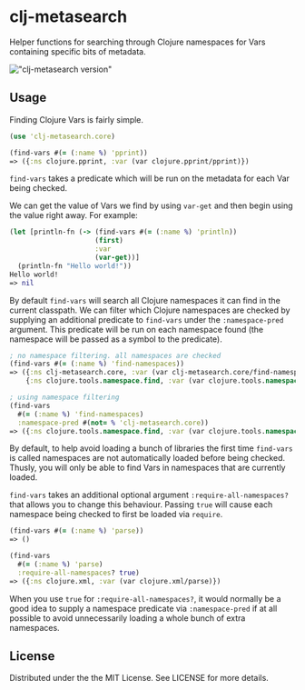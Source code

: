 # clj-metasearch

Helper functions for searching through Clojure namespaces for Vars containing specific bits of metadata.

!["clj-metasearch version"](https://clojars.org/clj-metasearch/latest-version.svg)

## Usage

Finding Clojure Vars is fairly simple.

```clojure
(use 'clj-metasearch.core)

(find-vars #(= (:name %) 'pprint))
=> ({:ns clojure.pprint, :var (var clojure.pprint/pprint)})
```

`find-vars` takes a predicate which will be run on the metadata for each Var being checked.

We can get the value of Vars we find by using `var-get` and then begin using the value right away. For example:

```clojure
(let [println-fn (-> (find-vars #(= (:name %) 'println))
                     (first)
                     :var
                     (var-get))]
  (println-fn "Hello world!"))
Hello world!
=> nil
```

By default `find-vars` will search all Clojure namespaces it can find in the current classpath. We can filter
which Clojure namespaces are checked by supplying an additional predicate to `find-vars` under the
`:namespace-pred` argument. This predicate will be run on each namespace found (the namespace will be passed
as a symbol to the predicate).

```clojure
; no namespace filtering. all namespaces are checked
(find-vars #(= (:name %) 'find-namespaces))
=> ({:ns clj-metasearch.core, :var (var clj-metasearch.core/find-namespaces)}
    {:ns clojure.tools.namespace.find, :var (var clojure.tools.namespace.find/find-namespaces)})

; using namespace filtering
(find-vars
  #(= (:name %) 'find-namespaces)
  :namespace-pred #(not= % 'clj-metasearch.core))
=> ({:ns clojure.tools.namespace.find, :var (var clojure.tools.namespace.find/find-namespaces)})
```

By default, to help avoid loading a bunch of libraries the first time `find-vars` is called namespaces are not
automatically loaded before being checked. Thusly, you will only be able to find Vars in namespaces that are
currently loaded.

`find-vars` takes an additional optional argument `:require-all-namespaces?` that allows you to change this
behaviour. Passing `true` will cause each namespace being checked to first be loaded via `require`.

```clojure
(find-vars #(= (:name %) 'parse))
=> ()

(find-vars
  #(= (:name %) 'parse)
  :require-all-namespaces? true)
=> ({:ns clojure.xml, :var (var clojure.xml/parse)})
```

When you use `true` for `:require-all-namespaces?`, it would normally be a good idea to supply a namespace
predicate via `:namespace-pred` if at all possible to avoid unnecessarily loading a whole bunch of extra
namespaces.

## License

Distributed under the the MIT License. See LICENSE for more details.
